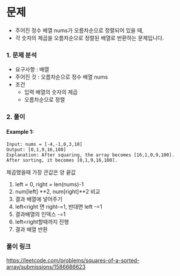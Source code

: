 # 문제
- 주어진 정수 배열 nums가 오름차순으로 정렬되어 있을 때,
- 각 숫자의 제곱을 오름차순으로 정렬된 배열로 반환하는 문제입니다.

### 1. 문제 분석
- 요구사항 : 배열
- 주어진 것 : 오름차순으로 정수 배열 nums
- 조건
    - 입력 배열의 숫자의 제곱
    - 오름차순으로 정렬


### 2. 풀이

#### Example 1:
~~~text
Input: nums = [-4,-1,0,3,10]
Output: [0,1,9,16,100]
Explanation: After squaring, the array becomes [16,1,0,9,100].
After sorting, it becomes [0,1,9,16,100].
~~~
제곱했을때 가장 큰값은 양 끝값
1. left = 0, right = len(nums)-1
2. num[left] **2, num[right]**2 비교
3. 결과 배열에 넣어주기
4. left<right 면 right-=1, 반대면 left -=1
5. 결과배열의 인덱스 -=1
5. left<right할때까지 진행
5. 결과 배열 반환


### 풀이 링크
https://leetcode.com/problems/squares-of-a-sorted-array/submissions/1586686623